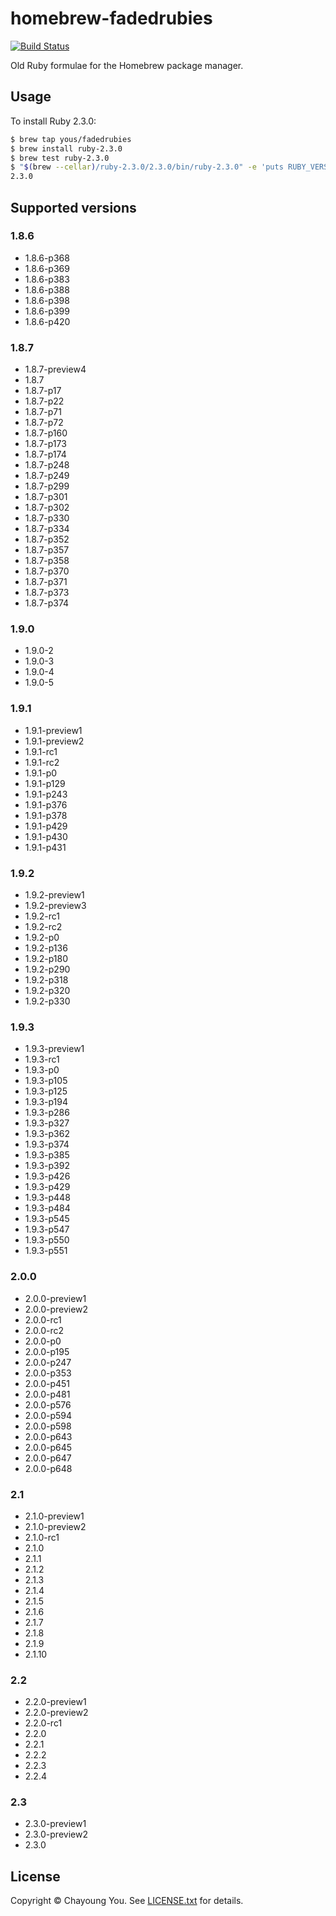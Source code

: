 # homebrew-fadedrubies

[![Build Status](https://travis-ci.org/yous/homebrew-fadedrubies.svg?branch=master)](https://travis-ci.org/yous/homebrew-fadedrubies)

Old Ruby formulae for the Homebrew package manager.

## Usage

To install Ruby 2.3.0:

``` sh
$ brew tap yous/fadedrubies
$ brew install ruby-2.3.0
$ brew test ruby-2.3.0
$ "$(brew --cellar)/ruby-2.3.0/2.3.0/bin/ruby-2.3.0" -e 'puts RUBY_VERSION'
2.3.0
```

## Supported versions

### 1.8.6

- 1.8.6-p368
- 1.8.6-p369
- 1.8.6-p383
- 1.8.6-p388
- 1.8.6-p398
- 1.8.6-p399
- 1.8.6-p420

### 1.8.7

- 1.8.7-preview4
- 1.8.7
- 1.8.7-p17
- 1.8.7-p22
- 1.8.7-p71
- 1.8.7-p72
- 1.8.7-p160
- 1.8.7-p173
- 1.8.7-p174
- 1.8.7-p248
- 1.8.7-p249
- 1.8.7-p299
- 1.8.7-p301
- 1.8.7-p302
- 1.8.7-p330
- 1.8.7-p334
- 1.8.7-p352
- 1.8.7-p357
- 1.8.7-p358
- 1.8.7-p370
- 1.8.7-p371
- 1.8.7-p373
- 1.8.7-p374

### 1.9.0

- 1.9.0-2
- 1.9.0-3
- 1.9.0-4
- 1.9.0-5

### 1.9.1

- 1.9.1-preview1
- 1.9.1-preview2
- 1.9.1-rc1
- 1.9.1-rc2
- 1.9.1-p0
- 1.9.1-p129
- 1.9.1-p243
- 1.9.1-p376
- 1.9.1-p378
- 1.9.1-p429
- 1.9.1-p430
- 1.9.1-p431

### 1.9.2

- 1.9.2-preview1
- 1.9.2-preview3
- 1.9.2-rc1
- 1.9.2-rc2
- 1.9.2-p0
- 1.9.2-p136
- 1.9.2-p180
- 1.9.2-p290
- 1.9.2-p318
- 1.9.2-p320
- 1.9.2-p330

### 1.9.3

- 1.9.3-preview1
- 1.9.3-rc1
- 1.9.3-p0
- 1.9.3-p105
- 1.9.3-p125
- 1.9.3-p194
- 1.9.3-p286
- 1.9.3-p327
- 1.9.3-p362
- 1.9.3-p374
- 1.9.3-p385
- 1.9.3-p392
- 1.9.3-p426
- 1.9.3-p429
- 1.9.3-p448
- 1.9.3-p484
- 1.9.3-p545
- 1.9.3-p547
- 1.9.3-p550
- 1.9.3-p551

### 2.0.0

- 2.0.0-preview1
- 2.0.0-preview2
- 2.0.0-rc1
- 2.0.0-rc2
- 2.0.0-p0
- 2.0.0-p195
- 2.0.0-p247
- 2.0.0-p353
- 2.0.0-p451
- 2.0.0-p481
- 2.0.0-p576
- 2.0.0-p594
- 2.0.0-p598
- 2.0.0-p643
- 2.0.0-p645
- 2.0.0-p647
- 2.0.0-p648

### 2.1

- 2.1.0-preview1
- 2.1.0-preview2
- 2.1.0-rc1
- 2.1.0
- 2.1.1
- 2.1.2
- 2.1.3
- 2.1.4
- 2.1.5
- 2.1.6
- 2.1.7
- 2.1.8
- 2.1.9
- 2.1.10

### 2.2

- 2.2.0-preview1
- 2.2.0-preview2
- 2.2.0-rc1
- 2.2.0
- 2.2.1
- 2.2.2
- 2.2.3
- 2.2.4

### 2.3

- 2.3.0-preview1
- 2.3.0-preview2
- 2.3.0

## License

Copyright © Chayoung You. See [LICENSE.txt](LICENSE.txt) for details.
